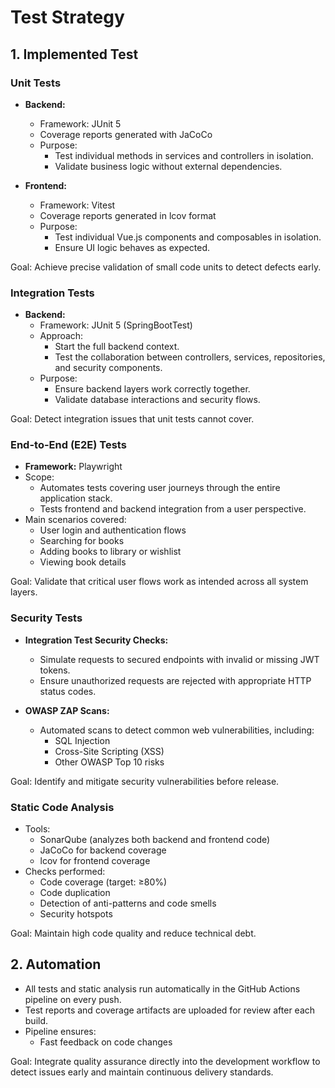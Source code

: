 # Test Strategy

## 1. Implemented Test

### Unit Tests

- **Backend:**
  - Framework: JUnit 5
  - Coverage reports generated with JaCoCo
  - Purpose:
    - Test individual methods in services and controllers in isolation.
    - Validate business logic without external dependencies.

- **Frontend:**
  - Framework: Vitest
  - Coverage reports generated in lcov format
  - Purpose:
    - Test individual Vue.js components and composables in isolation.
    - Ensure UI logic behaves as expected.

Goal: Achieve precise validation of small code units to detect defects early.


### Integration Tests

- **Backend:**
  - Framework: JUnit 5 (SpringBootTest)
  - Approach:
    - Start the full backend context.
    - Test the collaboration between controllers, services, repositories, and security components.
  - Purpose:
    - Ensure backend layers work correctly together.
    - Validate database interactions and security flows.

Goal: Detect integration issues that unit tests cannot cover.


### End-to-End (E2E) Tests

- **Framework:** Playwright
- Scope:
  - Automates tests covering user journeys through the entire application stack.
  - Tests frontend and backend integration from a user perspective.
- Main scenarios covered:
  - User login and authentication flows
  - Searching for books
  - Adding books to library or wishlist
  - Viewing book details

Goal: Validate that critical user flows work as intended across all system layers.


### Security Tests

- **Integration Test Security Checks:**
  - Simulate requests to secured endpoints with invalid or missing JWT tokens.
  - Ensure unauthorized requests are rejected with appropriate HTTP status codes.

- **OWASP ZAP Scans:**
  - Automated scans to detect common web vulnerabilities, including:
    - SQL Injection
    - Cross-Site Scripting (XSS)
    - Other OWASP Top 10 risks

Goal: Identify and mitigate security vulnerabilities before release.


### Static Code Analysis

- Tools:
  - SonarQube (analyzes both backend and frontend code)
  - JaCoCo for backend coverage
  - lcov for frontend coverage
- Checks performed:
  - Code coverage (target: ≥80%)
  - Code duplication
  - Detection of anti-patterns and code smells
  - Security hotspots

Goal: Maintain high code quality and reduce technical debt.


## 2. Automation

- All tests and static analysis run automatically in the GitHub Actions pipeline on every push.
- Test reports and coverage artifacts are uploaded for review after each build.
- Pipeline ensures:
  - Fast feedback on code changes

Goal: Integrate quality assurance directly into the development workflow to detect issues early and maintain continuous delivery standards.